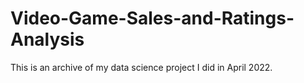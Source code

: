 # Video-Game-Sales-and-Ratings-Analysis
This is an archive of my data science project I did in April 2022.
